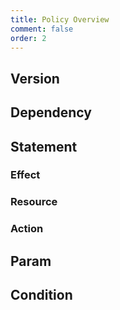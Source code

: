 ```yaml
---
title: Policy Overview
comment: false
order: 2
---
```


## Version

## Dependency

## Statement

### Effect
### Resource
### Action

## Param

## Condition